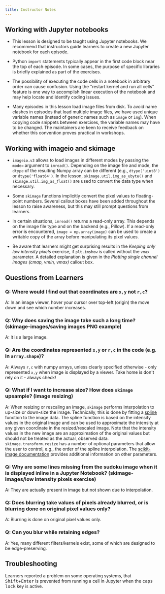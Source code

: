 ```yaml
---
title: Instructor Notes
---
```


## Working with Jupyter notebooks

- This lesson is designed to be taught using Jupyter notebooks. We recommend that instructors guide learners to create a new Jupyter notebook for each episode.

- Python `import` statements typically appear in the first code block near the top of each episode. In some cases, the purpose of specific libraries is briefly explained as part of the exercises.

- The possibility of executing the code cells in a notebook in arbitrary order can cause confusion. Using the "restart kernel and run all cells" feature is one way to accomplish linear execution of the notebook and may help locate and identify coding issues.

- Many episodes in this lesson load image files from disk. To avoid name clashes in episodes that load multiple image files, we have used unique variable names (instead of generic names such as `image` or `img`). When copying code snippets between exercises, the variable names may have to be changed. The maintainers are keen to receive feedback on whether this convention proves practical in workshops.

## Working with imageio and skimage

- `imageio.v3` allows to load images in different modes by passing the `mode=` argument to `imread()`. Depending on the image file and mode, the `dtype` of the resulting Numpy array can be different (e.g., `dtype('uint8')` or `dtype('float64')`. In the lesson, `skimage.util.img_as_ubyte()` and `skimage.util.img_as_float()` are used to convert the data type when necessary.

- Some `skimage` functions implicitly convert the pixel values to floating-point numbers. Several callout boxes have been added throughout the lesson to raise awareness, but this may still prompt questions from learners.

- In certain situations, `imread()` returns a read-only array. This depends on the image file type and on the backend (e.g., Pillow). If a read-only error is encountered, `image = np.array(image)` can be used to create a writable copy of the array before manipulating its pixel values.

- Be aware that learners might get surprising results in the *Keeping only low intensity pixels* exercise, if `plt.imshow` is called without the `vmax` parameter.
  A detailed explanation is given in the *Plotting single channel images (cmap, vmin, vmax)* callout box.


## Questions from Learners

### Q: Where would I find out that coordinates are `x,y` not `r,c`?

A: In an image viewer, hover your cursor over top-left (origin) the move down and see which number increases.

### Q: Why does saving the image take such a long time? (skimage-images/saving images PNG example)

A: It is a large image.

### Q: Are the coordinates represented `x,y` or `r,c` in the code (e.g. in `array.shape`)?

A: Always `r,c` with numpy arrays, unless clearly specified otherwise - only represented `x,y` when image is displayed by a viewer.
Take home is don't rely on it - always check!

### Q: What if I want to increase size? How does `skimage` upsample? (image resizing)

A: When resizing or rescaling an image, `skimage` performs interpolation to up-size or down-size the image. Technically, this is done by fitting a [spline](https://en.wikipedia.org/wiki/Spline_\(mathematics\)) function to the image data. The spline function is based on the intensity values in the original image and can be used to approximate the intensity at any given coordinate in the resized/rescaled image. Note that the intensity values in the new image are an approximation of the original values but should not be treated as the actual, observed data. `skimage.transform.resize` has a number of optional parameters that allow the user to control, e.g., the order of the spline interpolation. The [scikit-image documentation](https://scikit-image.org/docs/stable/api/skimage.transform.html#skimage.transform.resize) provides additional information on other parameters.

### Q: Why are some lines missing from the sudoku image when it is displayed inline in a Jupyter Notebook? (skimage-images/low intensity pixels exercise)

A: They are actually present in image but not shown due to interpolation.

### Q: Does blurring take values of pixels already blurred, or is blurring done on original pixel values only?

A: Blurring is done on original pixel values only.

### Q: Can you blur while retaining edges?

A: Yes, many different filters/kernels exist, some of which are designed to be edge-preserving.

## Troubleshooting

Learners reported a problem on some operating systems, that <kbd>Shift</kbd>\+<kbd>Enter</kbd> is prevented from running a cell in Jupyter when the <kbd>caps lock</kbd> key is active.



